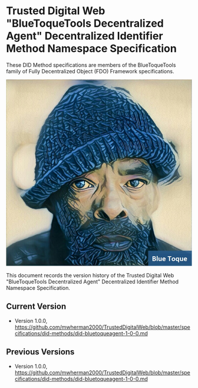 # Trusted Digital Web "BlueToqueTools Decentralized Agent" Decentralized Identifier Method Namespace Specification

These DID Method specifications are members of the BlueToqueTools family of Fully Decentralized Object (FDO) Framework specifications.

![Blue Toque](images/bluetoquelogo2.jpg)

This document records the version history of the Trusted Digital Web "BlueToqueTools Decentralized Agent" Decentralized Identifier Method Namespace Specification.

## Current Version

- Version 1.0.0, https://github.com/mwherman2000/TrustedDigitalWeb/blob/master/specifications/did-methods/did-bluetoqueagent-1-0-0.md

## Previous Versions

- Version 1.0.0, https://github.com/mwherman2000/TrustedDigitalWeb/blob/master/specifications/did-methods/did-bluetoqueagent-1-0-0.md